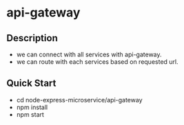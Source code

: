 # api-gateway

## Description
* we can connect with all services with api-gateway.
* we can route with each services based on requested url.

## Quick Start
* cd node-express-microservice/api-gateway
* npm install
* npm start
